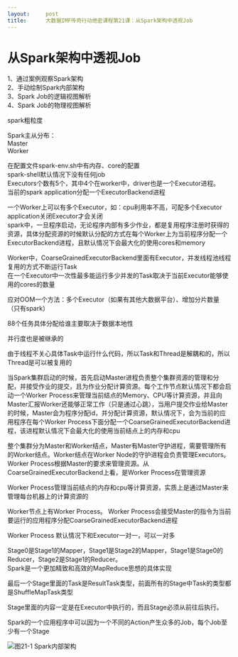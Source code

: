 ```yaml
---
layout:     post
title:      大数据IMF传奇行动绝密课程第21课：从Spark架构中透视Job
---
```

<div id="article_content" class="article_content clearfix csdn-tracking-statistics" data-pid="blog" data-mod="popu_307" data-dsm="post">
								            <div id="content_views" class="markdown_views prism-atom-one-dark">
							<!-- flowchart 箭头图标 勿删 -->
							<svg xmlns="http://www.w3.org/2000/svg" style="display: none;"><path stroke-linecap="round" d="M5,0 0,2.5 5,5z" id="raphael-marker-block" style="-webkit-tap-highlight-color: rgba(0, 0, 0, 0);"></path></svg>
							<h1 id="从spark架构中透视job">从Spark架构中透视Job</h1>

<p>1、通过案例观察Spark架构 <br>
2、手动绘制Spark内部架构 <br>
3、Spark Job的逻辑视图解析 <br>
4、Spark Job的物理视图解析</p>

<p>spark粗粒度</p>

<p>Spark主从分布： <br>
Master <br>
Worker</p>

<p>在配置文件spark-env.sh中有内存、core的配置 <br>
spark-shell默认情况下没有任何job <br>
Executors个数有5个，其中4个在worker中，driver也是一个Executor进程。 <br>
当前的spark application分配一个ExecutorBackend进程</p>

<p>一个Worker上可以有多个Executor，如：cpu利用率不高，可配多个Executor <br>
application关闭Executor才会关闭 <br>
spark中，一旦程序启动，无论程序内部有多少作业，都是复用程序注册时获得的资源，具体分配资源的时候默认分配的方式在每个Worker上为当前程序分配一个ExecutorBackend进程，且默认情况下会最大化的使用cores和memory</p>

<p>Worker中，CoarseGrainedExecutorBackend里面有Executor，并发线程池线程复用的方式不断运行Task <br>
在一个Executor中一次性最多能运行多少并发的Task取决于当前Executor能够使用的cores的数量</p>

<p>应对OOM一个方法：多个Executor（如果有其他大数据平台）、增加分片数量（只有spark）</p>

<p>88个任务具体分配给谁主要取决于数据本地性</p>

<p>并行度也是被继承的</p>

<p>由于线程不关心具体Task中运行什么代码，所以Task和Thread是解耦和的，所以Thread是可以被复用的</p>

<p>当Spark集群启动的时候，首先启动Master进程负责整个集群资源的管理和分配，并接受作业的提交，且为作业分配计算资源。每个工作节点默认情况下都会启动一个Worker Process来管理当前结点的Memory、CPU等计算资源，并且向Master汇报Worker还能够正常工作（只是通过心跳），当用户提交作业给Master的时候，Master会为程序分配id，并分配计算资源，默认情况下，会为当前的应用程序在每个Worker Process下面分配一个CoarseGrainedExecutorBackend进程，该进程默认情况下会最大化的使用当前结点上的内存和cpu</p>

<p>整个集群分为Master和Worker结点，Master有Master守护进程，需要管理所有的Worker结点。Worker结点在Worker Node的守护进程会负责管理Executors。Worker Process根据Master的要求来管理资源。从CoarseGrainedExecutorBackend上看，是Worker Process在管理资源</p>

<p>Worker Process管理当前结点的内存和cpu等计算资源，实质上是通过Master来管理每台机器上的计算资源的</p>

<p>Worker节点上有Worker Process。 Worker Process会接受Master的指令为当前要运行的应用程序分配CoarseGrainedExecutorBackend进程</p>

<p>Worker Process 默认情况下和Executor一对一，可以一对多</p>

<p>Stage0是Stage1的Mapper，Stage1是Stage2的Mapper，Stage1是Stage0的Reducer，Stage2是Stage1的Reducer。 <br>
Spark是一个更加精致和高效的MapReduce思想的具体实现</p>

<p>最后一个Stage里面的Task是ResultTask类型，前面所有的Stage中Task的类型都是ShuffleMapTask类型</p>

<p>Stage里面的内容一定是在Executor中执行的，而且Stage必须从前往后执行。</p>

<p>Spark的一个应用程序中可以因为一个不同的Action产生众多的Job，每个Job至少有一个Stage</p>

<p><img title="" alt="图21-1 Spark内部架构" src="https://img-blog.csdn.net/20160803203912484"></p>            </div>
						<link href="https://csdnimg.cn/release/phoenix/mdeditor/markdown_views-9e5741c4b9.css" rel="stylesheet">
                </div>